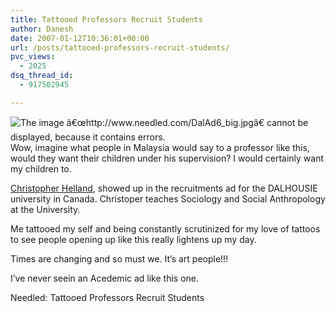 ```yaml
---
title: Tattooed Professors Recruit Students
author: Danesh
date: 2007-01-12T10:36:01+00:00
url: /posts/tattooed-professors-recruit-students/
pvc_views:
  - 2025
dsq_thread_id:
  - 917502945

---
```

<img align="left" alt="The image â€œhttp://www.needled.com/DalAd6_big.jpgâ€ cannot be displayed, because it contains errors." title="The image â€œhttp://www.needled.com/DalAd6_big.jpgâ€ cannot be displayed, because it contains errors." src="http://www.needled.com/DalAd6_big.jpg" />Wow, imagine what people in Malaysia would say to a professor like this, would they want their children under his supervision? I would certainly want my children to.

 [Christopher Helland][1], showed up in the recruitments ad for the DALHOUSIE university in Canada. Christoper teaches Sociology and Social Anthropology at the University.

Me tattooed my self and being constantly scrutinized for my love of tattoos to see people opening up like this really lightens up my day.

Times are changing and so must we. It&#8217;s art people!!!

I&#8217;ve never seein an Acedemic ad like this one.

Needled: Tattooed Professors Recruit Students

 [1]: http://www.chass.utoronto.ca/~chelland/index.html